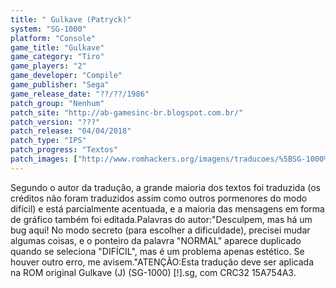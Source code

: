 ```yaml
---
title: " Gulkave (Patryck)"
system: "SG-1000"
platform: "Console"
game_title: "Gulkave"
game_category: "Tiro"
game_players: "2"
game_developer: "Compile"
game_publisher: "Sega"
game_release_date: "??/??/1986"
patch_group: "Nenhum"
patch_site: "http://ab-gamesinc-br.blogspot.com.br/"
patch_version: "???"
patch_release: "04/04/2018"
patch_type: "IPS"
patch_progress: "Textos"
patch_images: ["http://www.romhackers.org/imagens/traducoes/%5BSG-1000%5D%20Gulkave%20-%20Patryck%20-%201.png","http://www.romhackers.org/imagens/traducoes/%5BSG-1000%5D%20Gulkave%20-%20Patryck%20-%202.png","http://www.romhackers.org/imagens/traducoes/%5BSG-1000%5D%20Gulkave%20-%20Patryck%20-%203.png"]
---
```

Segundo o autor da tradução, a grande maioria dos textos foi traduzida (os créditos não foram traduzidos assim como outros pormenores do modo difícil) e está parcialmente acentuada, e a maioria das mensagens em forma de gráfico também foi editada.Palavras do autor:"Desculpem, mas há um bug aqui! No modo secreto (para escolher a dificuldade), precisei mudar algumas coisas, e o ponteiro da palavra "NORMAL" aparece duplicado quando se seleciona "DIFÍCIL", mas é um problema apenas estético. Se houver outro erro, me avisem."ATENÇÃO:Esta tradução deve ser aplicada na ROM original Gulkave (J) (SG-1000) [!].sg, com CRC32 15A754A3.